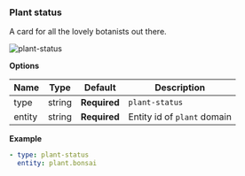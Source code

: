 ### Plant status
A card for all the lovely botanists out there.

![plant-status](https://user-images.githubusercontent.com/7738048/41775904-72f95ae6-762e-11e8-9c0c-c22aa76cb082.png)

**Options**

| Name | Type | Default | Description
| ---- | ---- | ------- | -----------
| type | string | **Required** | `plant-status`
| entity | string | **Required** | Entity id of `plant` domain

**Example**

```yaml
- type: plant-status
  entity: plant.bonsai
```